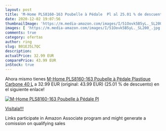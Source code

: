 ```yaml
---
layout: post
title: 'M-Home PLS8160-163 Poubelle à Pédale  Pl al 25.01 % de descuento'
date: 2020-12-02 19:07:56
thumbnailImage: 'https://m.media-amazon.com/images/I/51Oovk5B5yL._SL200_.jpg'
images: [ 'https://m.media-amazon.com/images/I/51Oovk5B5yL._SL200_.jpg' ]
comments: true
category: ofertas
author: ring
slug: B01EJ5L7QC
description:
actualPrice: 32.99 EUR
comparePrice: 43.99 EUR
inStock: true
---
```


Ahora mismo tienes [M-Home PLS8160-163 Poubelle à Pédale  Plastique  Carbone  40 L](https://www.amazon.fr/dp/B01EJ5L7QC/?tag=tolees0d-21) a 32.99 EUR (original: 43.99 EUR) (25.01 %  de descuento) en el siguiente enlace!

[![M-Home PLS8160-163 Poubelle à Pédale  Pl](https://m.media-amazon.com/images/I/51Oovk5B5yL._SL200_.jpg)](https://www.amazon.fr/dp/B01EJ5L7QC/?tag=tolees0d-21)

[Visítala!!!](https://www.amazon.fr/dp/B01EJ5L7QC/?tag=tolees0d-21)

Links participate in Amazon Associate program and might generate a comission on qualifying sales
